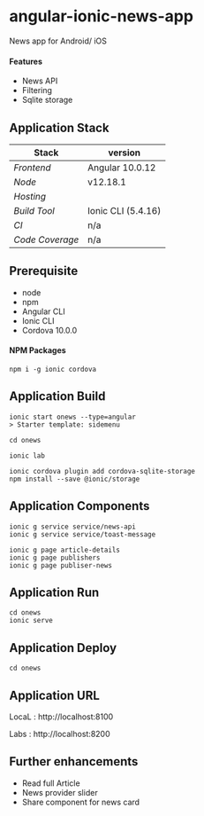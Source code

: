 # angular-ionic-news-app
News app for Android/ iOS 

#### Features 
- News API 
- Filtering
- Sqlite storage

## 

## Application Stack

Stack  | version |
--- | --- |  
*Frontend* | Angular 10.0.12
*Node* | v12.18.1
*Hosting* | 
*Build Tool* | Ionic CLI (5.4.16)
*CI* | n/a 
*Code Coverage* | n/a

## Prerequisite 
- node
- npm
- Angular CLI
- Ionic CLI 
- Cordova 10.0.0

#### NPM Packages
```
npm i -g ionic cordova

```

## Application Build 
```
ionic start onews --type=angular
> Starter template: sidemenu

cd onews

ionic lab

ionic cordova plugin add cordova-sqlite-storage
npm install --save @ionic/storage

```

## Application Components 
```
ionic g service service/news-api
ionic g service service/toast-message

ionic g page article-details
ionic g page publishers
ionic g page publiser-news
```

## Application Run
```
cd onews 
ionic serve
```

## Application Deploy
```
cd onews
```


## Application URL
LocaL : http://localhost:8100

Labs  : http://localhost:8200  


## Further enhancements 
- Read full Article  
- News provider slider 
- Share component for news card




